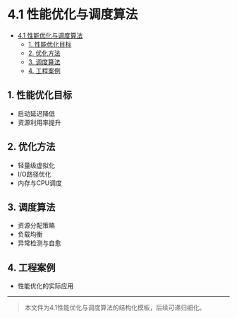 # 4.1 性能优化与调度算法


<!-- TOC START -->

- [4.1 性能优化与调度算法](#41-性能优化与调度算法)
  - [1. 性能优化目标](#1-性能优化目标)
  - [2. 优化方法](#2-优化方法)
  - [3. 调度算法](#3-调度算法)
  - [4. 工程案例](#4-工程案例)

<!-- TOC END -->

## 1. 性能优化目标

- 启动延迟降低
- 资源利用率提升

## 2. 优化方法

- 轻量级虚拟化
- I/O路径优化
- 内存与CPU调度

## 3. 调度算法

- 资源分配策略
- 负载均衡
- 异常检测与自愈

## 4. 工程案例

- 性能优化的实际应用

---
> 本文件为4.1性能优化与调度算法的结构化模板，后续可递归细化。

